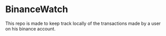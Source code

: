 # BinanceWatch

This repo is made to keep track locally of the transactions made by a 
user on his binance account.